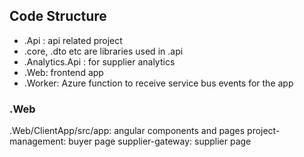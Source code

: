 
## Code Structure
- .Api : api related project
- .core, .dto etc are libraries used in .api
- .Analytics.Api : for supplier analytics
- .Web: frontend app
- .Worker: Azure function to receive service bus events for the app

### .Web
.Web/ClientApp/src/app: angular components and pages
project-management: buyer page
supplier-gateway: supplier page
